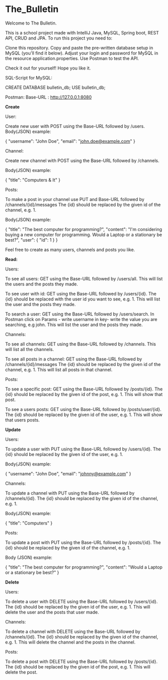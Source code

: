 # The_Bulletin

Welcome to The Bulletin.

This is a school project made with IntelliJ Java, MySQL, Spring boot, REST API, CRUD and JPA. To run this project you need to:

Clone this repository.
Copy and paste the pre-written database setup in MySQL (you'll find it below).
Adjust your login and password for MySQL in the resource application.properties.
Use Postman to test the API.

Check it out for yourself! Hope you like it.

SQL-Script for MySQL:

CREATE DATABASE bulletin_db; 
USE bulletin_db;

Postman:
Base-URL : http://127.0.0.1:8080

**Create**

User:

Create new user with POST using the Base-URL followed by /users.
Body(JSON) example:

{
"username": "John Doe",
"email": "john.doe@example.com"
}

Channel:

Create new channel with POST using the Base-URL followed by /channels.

Body(JSON) example:

{
"title": "Computers & It"
}

Posts:

To make a post in your channel use PUT and Base-URL followed by /channels/{id}/messages
The {id} should be replaced by the given id of the channel, e.g. 1.

Body(JSON) example:

{
"title": "The best computer for programming?",
"content": "I'm considering buying a new computer for programming. Would a Laptop or a stationary be best?",
"user": {
"id": 1
}
}

Feel free to create as many users, channels and posts you like.

**Read:**

Users:

To see all users: GET using the Base-URL followed by /users/all.
This will list the users and the posts they made.

To see user with id: GET using the Base-URL followed by /users/{id}.
The {id} should be replaced with the user id you want to see, e.g. 1.
This will list the user and the posts they made.

To search a user: GET using the Base-URL followed by /users/search.
In Postman click on Params - write username in key- write the value you are searching, e.g john.
This will list the user and the posts they made.

Channels:

To see all channels: GET using the Base-URL followed by /channels.
This will list all the channels.

To see all posts in a channel: GET using the Base-URL followed by /channels/{id}/messages
The {id} should be replaced by the given id of the channel, e.g. 1.
This will list all posts in that channel.

Posts:

To see a specific post: GET using the Base-URL followed by /posts/{id}.
The {id} should be replaced by the given id of the post, e.g. 1.
This will show that post.

To see a users posts: GET using the Base-URL followed by /posts/user/{id}.
The {id} should be replaced by the given id of the user, e.g. 1.
This will show that users posts.

**Update**

Users:

To update a user with PUT using the Base-URL followed by /users/{id}.
The {id} should be replaced by the given id of the user, e.g. 1.

Body(JSON) example:

{
"username": "John Doe",
"email": "johnny@example.com"
}

Channels:

To update a channel with PUT using the Base-URL followed by /channels/{id}.
The {id} should be replaced by the given id of the channel, e.g. 1.

Body(JSON) example:

{
"title": "Computers"
}

Posts:

To update a post with PUT using the Base-URL followed by /posts/{id}.
The {id} should be replaced by the given id of the channel, e.g. 1.

Body (JSON) example:

{
"title": "The best computer for programming?",
"content": "Would a Laptop or a stationary be best?"
}

**Delete**

Users:

To delete a user with DELETE using the Base-URL followed by /users/{id}.
The {id} should be replaced by the given id of the user, e.g. 1.
This will delete the user and the posts that user made.

Channels:

To delete a channel with DELETE using the Base-URL followed by /channels/{id}.
The {id} should be replaced by the given id of the channel, e.g. 1.
This will delete the channel and the posts in the channel.

Posts:

To delete a post with DELETE using the Base-URL followed by /posts/{id}.
The {id} should be replaced by the given id of the post, e.g. 1.
This will delete the post.

